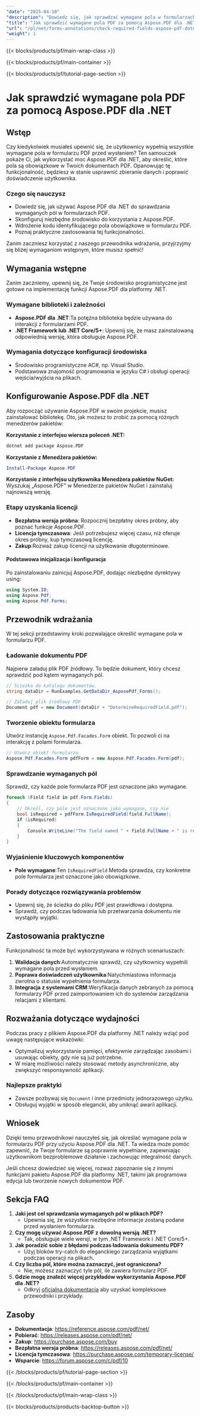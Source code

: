 ```yaml
---
"date": "2025-04-10"
"description": "Dowiedz się, jak sprawdzać wymagane pola w formularzach PDF za pomocą Aspose.PDF dla .NET. Zapewnij integralność danych i popraw wrażenia użytkownika dzięki temu przewodnikowi krok po kroku."
"title": "Jak sprawdzić wymagane pola PDF za pomocą Aspose.PDF dla .NET"
"url": "/pl/net/forms-annotations/check-required-fields-aspose-pdf-dotnet/"
"weight": 1
---
```


{{< blocks/products/pf/main-wrap-class >}}

{{< blocks/products/pf/main-container >}}

{{< blocks/products/pf/tutorial-page-section >}}


# Jak sprawdzić wymagane pola PDF za pomocą Aspose.PDF dla .NET

## Wstęp

Czy kiedykolwiek musiałeś upewnić się, że użytkownicy wypełnią wszystkie wymagane pola w formularzu PDF przed wysłaniem? Ten samouczek pokaże Ci, jak wykorzystać moc Aspose.PDF dla .NET, aby określić, które pola są obowiązkowe w Twoich dokumentach PDF. Opanowując tę funkcjonalność, będziesz w stanie usprawnić zbieranie danych i poprawić doświadczenie użytkownika.

### Czego się nauczysz
- Dowiedz się, jak używać Aspose.PDF dla .NET do sprawdzania wymaganych pól w formularzach PDF.
- Skonfiguruj niezbędne środowisko do korzystania z Aspose.PDF.
- Wdrożenie kodu identyfikującego pola obowiązkowe w formularzu PDF.
- Poznaj praktyczne zastosowania tej funkcjonalności.

Zanim zaczniesz korzystać z naszego przewodnika wdrażania, przyjrzyjmy się bliżej wymaganiom wstępnym, które musisz spełnić!

## Wymagania wstępne

Zanim zaczniemy, upewnij się, że Twoje środowisko programistyczne jest gotowe na implementację funkcji Aspose.PDF dla platformy .NET. 

### Wymagane biblioteki i zależności
- **Aspose.PDF dla .NET**:Ta potężna biblioteka będzie używana do interakcji z formularzami PDF.
- **.NET Framework lub .NET Core/5+**: Upewnij się, że masz zainstalowaną odpowiednią wersję, która obsługuje Aspose.PDF.

### Wymagania dotyczące konfiguracji środowiska
- Środowisko programistyczne AC#, np. Visual Studio.
- Podstawowa znajomość programowania w języku C# i obsługi operacji wejścia/wyjścia na plikach.

## Konfigurowanie Aspose.PDF dla .NET

Aby rozpocząć używanie Aspose.PDF w swoim projekcie, musisz zainstalować bibliotekę. Oto, jak możesz to zrobić za pomocą różnych menedżerów pakietów:

**Korzystanie z interfejsu wiersza poleceń .NET:**
```bash
dotnet add package Aspose.PDF
```

**Korzystanie z Menedżera pakietów:**
```powershell
Install-Package Aspose.PDF
```

**Korzystanie z interfejsu użytkownika Menedżera pakietów NuGet:**
Wyszukaj „Aspose.PDF” w Menedżerze pakietów NuGet i zainstaluj najnowszą wersję.

### Etapy uzyskania licencji
- **Bezpłatna wersja próbna**: Rozpocznij bezpłatny okres próbny, aby poznać funkcje Aspose.PDF.
- **Licencja tymczasowa**: Jeśli potrzebujesz więcej czasu, niż oferuje okres próbny, kup tymczasową licencję.
- **Zakup**:Rozważ zakup licencji na użytkowanie długoterminowe.

#### Podstawowa inicjalizacja i konfiguracja
Po zainstalowaniu zainicjuj Aspose.PDF, dodając niezbędne dyrektywy using:
```csharp
using System.IO;
using Aspose.Pdf;
using Aspose.Pdf.Forms;
```

## Przewodnik wdrażania

W tej sekcji przedstawimy kroki pozwalające określić wymagane pola w formularzu PDF.

### Ładowanie dokumentu PDF

Najpierw załaduj plik PDF źródłowy. To będzie dokument, który chcesz sprawdzić pod kątem wymaganych pól.
```csharp
// Ścieżka do katalogu dokumentów.
string dataDir = RunExamples.GetDataDir_AsposePdf_Forms();

// Załaduj plik źródłowy PDF
Document pdf = new Document(dataDir + "DetermineRequiredField.pdf");
```

### Tworzenie obiektu formularza

Utwórz instancję `Aspose.Pdf.Facades.Form` obiekt. To pozwoli ci na interakcję z polami formularza.
```csharp
// Utwórz obiekt formularza
Aspose.Pdf.Facades.Form pdfForm = new Aspose.Pdf.Facades.Form(pdf);
```

### Sprawdzanie wymaganych pól

Sprawdź, czy każde pole formularza PDF jest oznaczone jako wymagane.
```csharp
foreach (Field field in pdf.Form.Fields)
{
    // Określ, czy pole jest oznaczone jako wymagane, czy nie
    bool isRequired = pdfForm.IsRequiredField(field.FullName);
    if (isRequired)
    {
        Console.WriteLine("The field named " + field.FullName + " is required");
    }
}
```

### Wyjaśnienie kluczowych komponentów
- **Pole wymagane**:Ten `IsRequiredField` Metoda sprawdza, czy konkretne pole formularza jest oznaczone jako obowiązkowe.

### Porady dotyczące rozwiązywania problemów
- Upewnij się, że ścieżka do pliku PDF jest prawidłowa i dostępna.
- Sprawdź, czy podczas ładowania lub przetwarzania dokumentu nie wystąpiły wyjątki.

## Zastosowania praktyczne

Funkcjonalność ta może być wykorzystywana w różnych scenariuszach:
1. **Walidacja danych**:Automatycznie sprawdź, czy użytkownicy wypełnili wymagane pola przed wysłaniem.
2. **Poprawa doświadczeń użytkownika**:Natychmiastowa informacja zwrotna o statusie wypełnienia formularza.
3. **Integracja z systemami CRM**:Weryfikacja danych zebranych za pomocą formularzy PDF przed zaimportowaniem ich do systemów zarządzania relacjami z klientami.

## Rozważania dotyczące wydajności

Podczas pracy z plikiem Aspose.PDF dla platformy .NET należy wziąć pod uwagę następujące wskazówki:
- Optymalizuj wykorzystanie pamięci, efektywnie zarządzając zasobami i usuwając obiekty, gdy nie są już potrzebne.
- W miarę możliwości należy stosować metody asynchroniczne, aby zwiększyć responsywność aplikacji.

### Najlepsze praktyki
- Zawsze pozbywaj się `Document` i inne przedmioty jednorazowego użytku.
- Obsługuj wyjątki w sposób elegancki, aby uniknąć awarii aplikacji.

## Wniosek

Dzięki temu przewodnikowi nauczyłeś się, jak określać wymagane pola w formularzu PDF przy użyciu Aspose.PDF dla .NET. Ta wiedza może pomóc zapewnić, że Twoje formularze są poprawnie wypełniane, zapewniając użytkownikom bezproblemowe działanie i zachowując integralność danych.

Jeśli chcesz dowiedzieć się więcej, rozważ zapoznanie się z innymi funkcjami pakietu Aspose.PDF dla platformy .NET, takimi jak programowa edycja lub tworzenie nowych dokumentów PDF.

## Sekcja FAQ

1. **Jaki jest cel sprawdzania wymaganych pól w plikach PDF?**
   - Upewnia się, że wszystkie niezbędne informacje zostaną podane przed wysłaniem formularza.
2. **Czy mogę używać Aspose.PDF z dowolną wersją .NET?**
   - Tak, obsługuje wiele wersji, w tym .NET Framework i .NET Core/5+.
3. **Jak poradzić sobie z błędami podczas ładowania dokumentu PDF?**
   - Użyj bloków try-catch do eleganckiego zarządzania wyjątkami podczas operacji na plikach.
4. **Czy liczba pól, które można zaznaczyć, jest ograniczona?**
   - Nie, możesz zaznaczyć tyle pól, ile zawiera formularz PDF.
5. **Gdzie mogę znaleźć więcej przykładów wykorzystania Aspose.PDF dla .NET?**
   - Odkryj [oficjalna dokumentacja](https://reference.aspose.com/pdf/net/) aby uzyskać kompleksowe przewodniki i przykłady.

## Zasoby
- **Dokumentacja**: https://reference.aspose.com/pdf/net/
- **Pobierać**: https://releases.aspose.com/pdf/net/
- **Zakup**: https://purchase.aspose.com/buy
- **Bezpłatna wersja próbna**: https://releases.aspose.com/pdf/net/
- **Licencja tymczasowa**: https://purchase.aspose.com/temporary-license/
- **Wsparcie**: https://forum.aspose.com/c/pdf/10

{{< /blocks/products/pf/tutorial-page-section >}}

{{< /blocks/products/pf/main-container >}}

{{< /blocks/products/pf/main-wrap-class >}}

{{< blocks/products/products-backtop-button >}}